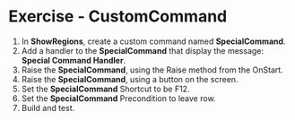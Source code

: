 ﻿# Exercise - CustomCommand

1.  In  **ShowRegions**, create a custom command named **SpecialCommand**.
2.	Add a handler to the **SpecialCommand** that display the message: **Special Command Handler**.
3.	Raise the **SpecialCommand**, using the Raise method from the OnStart.
4.	Raise the **SpecialCommand**, using a button on the screen.
5.  Set the **SpecialCommand** Shortcut to be F12.
6.  Set the **SpecialCommand** Precondition to leave row. 
5.	Build and test.
